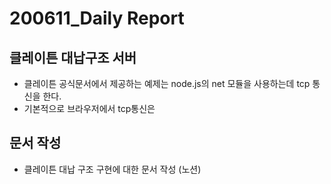 # 200611_Daily Report 

## 클레이튼 대납구조 서버
- 클레이튼 공식문서에서 제공하는 예제는 node.js의 net 모듈을 사용하는데 tcp 통신을 한다.
- 기본적으로 브라우저에서 tcp통신은

## 문서 작성
- 클레이튼 대납 구조 구현에 대한 문서 작성 (노션)